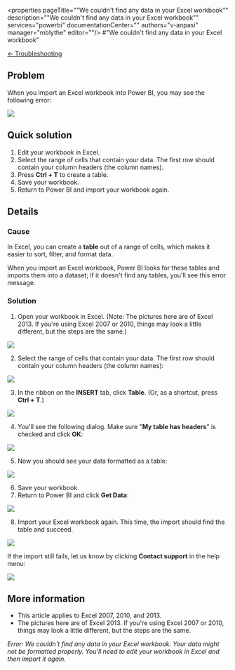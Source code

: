<properties pageTitle=""We couldn't find any data in your Excel workbook"" description=""We couldn't find any data in your Excel workbook"" services="powerbi" documentationCenter="" authors="v-anpasi" manager="mblythe" editor=""/>
<tags ms.service="powerbi" ms.devlang="NA" ms.topic="article" ms.tgt_pltfrm="NA" ms.workload="powerbi" ms.date="06/16/2015" ms.author="v-anpasi"/>
#"We couldn't find any data in your Excel workbook"

[← Troubleshooting](https://support.powerbi.com/knowledgebase/topics/65779-troubleshooting)

## Problem

When you import an Excel workbook into Power BI, you may see the following error:

![](media/powerbi-troubleshoot-excel-workbook-data/PBI_CldntFindData.png)

## Quick solution

1. Edit your workbook in Excel.
2. Select the range of cells that contain your data. The first row should contain your column headers (the column names).
3. Press **Ctrl + T** to create a table.
4. Save your workbook.
5. Return to Power BI and import your workbook again.

## Details

### Cause

In Excel, you can create a **table** out of a range of cells, which makes it easier to sort, filter, and format data.

When you import an Excel workbook, Power BI looks for these tables and imports them into a dataset; if it doesn't find any tables, you'll see this error message.

### Solution

1. Open your workbook in Excel. (Note: The pictures here are of Excel 2013. If you're using Excel 2007 or 2010, things may look a little different, but the steps are the same.)

  ![](media/powerbi-troubleshoot-excel-workbook-data/Step1.png)

2. Select the range of cells that contain your data. The first row should contain your column headers (the column names):

  ![](media/powerbi-troubleshoot-excel-workbook-data/Step2.png)

3. In the ribbon on the **INSERT** tab, click **Table**. (Or, as a shortcut, press **Ctrl + T**.)

  ![](media/powerbi-troubleshoot-excel-workbook-data/Step3.png)

4. You'll see the following dialog. Make sure "**My table has headers**" is checked and click **OK**:

  ![](media/powerbi-troubleshoot-excel-workbook-data/Step4.png)

5. Now you should see your data formatted as a table:

  ![](media/powerbi-troubleshoot-excel-workbook-data/Step5.png)

6. Save your workbook.
7. Return to Power BI and click **Get Data**:

  ![](media/powerbi-troubleshoot-excel-workbook-data/PBI_GetData.png)

8. Import your Excel workbook again. This time, the import should find the table and succeed.

  ![](media/powerbi-troubleshoot-excel-workbook-data/PBI_GetDataExcel.png)

If the import still fails, let us know by clicking **Contact support** in the help menu:

  ![](media/powerbi-troubleshoot-excel-workbook-data/PBI_CldntFindData_ContactSupt.png)

## More information

-   This article applies to Excel 2007, 2010, and 2013.
-   The pictures here are of Excel 2013. If you're using Excel 2007 or 2010, things may look a little different, but the steps are the same.

*Error: We couldn't find any data in your Excel workbook. Your data might not be formatted properly. You'll need to edit your workbook in Excel and then import it again.*
